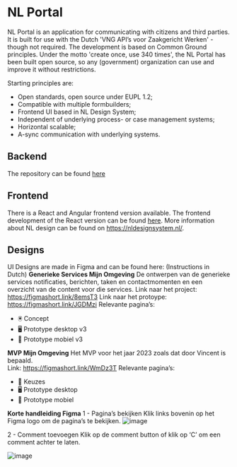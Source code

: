 # NL Portal

NL Portal is an application for communicating with citizens and third parties. It is built for use with the Dutch 'VNG API’s voor Zaakgericht Werken' - though not required. The development is based on Common Ground principles. Under the motto 'create once, use 340 times', the NL Portal has been built open source, so any (government) organization can use and improve it without restrictions.

Starting principles are:

- Open standards, open source under EUPL 1.2;
- Compatible with multiple formbuilders;
- Frontend UI based in NL Design System;
- Independent of underlying process- or case management systems;
- Horizontal scalable;
- A-sync communication with underlying systems.

## Backend

The repository can be found [here](https://github.com/nl-portal/nl-portal-backend-libraries)

## Frontend

There is a React and Angular frontend version available. The frontend development of the React version can be found [here](https://github.com/nl-portal/nl-portal-frontend-libraries). More information about NL design can be found on https://nldesignsystem.nl/. 

## Designs

UI Designs are made in Figma and can be found here: (Instructions in Dutch)
**Generieke Services Mijn Omgeving**
De ontwerpen van de generieke services notificaties, berichten, taken en contactmomenten en een overzicht van de content voor die services.
Link naar het project: https://figmashort.link/8emsT3
Link naar het protoype: https://figmashort.link/JGDMzi
Relevante pagina’s: 
-	🖲 Concept
-	🖥️ Prototype desktop v3
-	📱 Prototype mobiel v3

**MVP Mijn Omgeving**
Het MVP voor het jaar 2023 zoals dat door Vincent is bepaald.   
Link: https://figmashort.link/WmDz3T
Relevante pagina’s:
-	🧱 Keuzes
-	🖥️ Prototype desktop
-	📱 Prototype mobiel

**Korte handleiding Figma**
1 - Pagina’s bekijken
Klik links bovenin op het Figma logo om de pagina’s te bekijken. 
![image](https://github.com/nl-portal/documentation/assets/56682291/0d402c96-02f9-40f5-831b-fc8a9188ee7f)

2 - Comment toevoegen
Klik op de comment button of klik op ‘C’ om een comment achter te laten.

![image](https://github.com/nl-portal/documentation/assets/56682291/25182ff1-62fa-4bc1-a456-ee98c4ff0e24)


